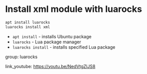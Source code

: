 # Install xml module with luarocks

```bash
apt install luarocks
luarocks install xml
```

- `apt install` - installs Ubuntu package
- `luarocks` - Lua package manager
- `luarocks install` - installs specified Lua package

group: luarocks


link_youtube: https://youtu.be/NedVtgZlJS8
